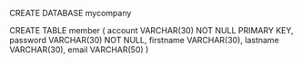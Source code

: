 CREATE DATABASE mycompany

CREATE TABLE member (
account VARCHAR(30) NOT NULL PRIMARY KEY,
password VARCHAR(30) NOT NULL,
firstname VARCHAR(30),
lastname VARCHAR(30),
email VARCHAR(50)
)